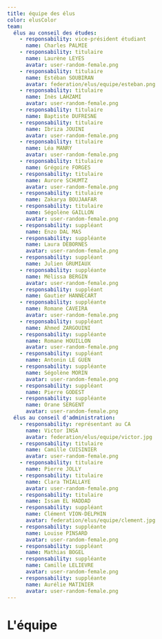 ```yaml
---
title: équipe des élus
color: elusColor
team:
  élus au conseil des études:
    - responsability: vice-président étudiant
      name: Charles PALMIE
    - responsability: titulaire
      name: Laurène LEYES
      avatar: user-random-female.png
    - responsability: titulaire
      name: Estéban SOUBIRAN
      avatar: federation/elus/equipe/esteban.png
    - responsability: titulaire
      name: Inès LAHZAMI
      avatar: user-random-female.png
    - responsability: titulaire
      name: Baptiste DUFRESNE
    - responsability: titulaire
      name: Ibriza JOUINI
      avatar: user-random-female.png
    - responsability: titulaire
      name: Léa MANRY
      avatar: user-random-female.png
    - responsability: titulaire
      name: Grégoire FORGES
    - responsability: titulaire
      name: Aurore SCHUMTZ
      avatar: user-random-female.png
    - responsability: titulaire
      name: Zakarya BOUJAAFAR
    - responsability: titulaire
      name: Ségolène GAILLON
      avatar: user-random-female.png
    - responsability: suppléant
      name: Enzo DAL MAS
    - responsability: suppléante
      name: Laura DEBORNES
      avatar: user-random-female.png
    - responsability: suppléant
      name: Julien GRUMIAUX
    - responsability: suppléante
      name: Mélissa BERGIN
      avatar: user-random-female.png
    - responsability: suppléant
      name: Gautier HANNECART
    - responsability: suppléante
      name: Romane CAVEIRA
      avatar: user-random-female.png
    - responsability: suppléant
      name: Ahmed ZARGOUINI
    - responsability: suppléante
      name: Romane HOUILLON
      avatar: user-random-female.png
    - responsability: suppléant
      name: Antonin LE GUEN
    - responsability: suppléante
      name: Ségolène MORIN
      avatar: user-random-female.png
    - responsability: suppléant
      name: Pierre GODEST
    - responsability: suppléante
      name: Orane SERGENT
      avatar: user-random-female.png
  élus au conseil d'administration:
    - responsability: représentant au CA
      name: Victor INSA
      avatar: federation/elus/equipe/victor.jpg
    - responsability: titulaire
      name: Camille CUISINIER
      avatar: user-random-female.png
    - responsability: titulaire
      name: Pierre JOLLY
    - responsability: titulaire
      name: Clara THIALLAYE
      avatar: user-random-female.png
    - responsability: titulaire
      name: Issam EL HADDAD
    - responsability: suppléant
      name: Clément VION-DELPHIN
      avatar: federation/elus/equipe/clement.jpg
    - responsability: suppléante
      name: Louise PINSARD
      avatar: user-random-female.png
    - responsability: suppléant
      name: Mathias BOGEL
    - responsability: suppléante
      name: Camille LELIEVRE
      avatar: user-random-female.png
    - responsability: suppléante
      name: Aurélie MATINIER
      avatar: user-random-female.png
---
```


# L'équipe

<campus-team :team="team" :color="color"></campus-team>
